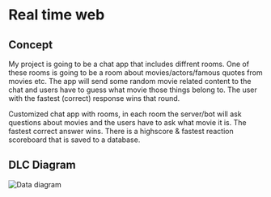 # Real time web
## Concept
My project is going to be a chat app that includes diffrent rooms.
One of these rooms is going to be a room about movies/actors/famous quotes from movies etc.
The app will send some random movie related content to the chat and users have to guess what movie those things belong to.
The user with the fastest (correct) response wins that round.

Customized chat app with rooms, in each room the server/bot will ask questions about movies and the users have to ask what movie it is. The fastest correct answer wins. There is a highscore & fastest reaction scoreboard that is saved to a database.


## DLC Diagram
![Data diagram](https://user-images.githubusercontent.com/43336468/79773641-fda05200-8331-11ea-95c0-7bad6bd5bbb8.jpg)

